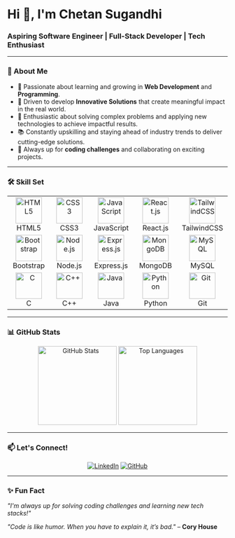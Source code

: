 # Hi 👋, I'm Chetan Sugandhi
### Aspiring Software Engineer | Full-Stack Developer | Tech Enthusiast

---

### 🌟 About Me
- 🌱 Passionate about learning and growing in **Web Development** and **Programming**.
- 🚀 Driven to develop **Innovative Solutions** that create meaningful impact in the real world.
- 🔧 Enthusiastic about solving complex problems and applying new technologies to achieve impactful results.
- 📚 Constantly upskilling and staying ahead of industry trends to deliver cutting-edge solutions.
- 🎯 Always up for **coding challenges** and collaborating on exciting projects.

---

### 🛠️ Skill Set
<div align="center">
  <table>
    <tr>
      <td align="center" width="120">
        <img src="https://cdn.jsdelivr.net/gh/devicons/devicon/icons/html5/html5-original.svg" alt="HTML5" width="60" height="60" />
        <br />HTML5
      </td>
      <td align="center" width="120">
        <img src="https://cdn.jsdelivr.net/gh/devicons/devicon/icons/css3/css3-original.svg" alt="CSS3" width="60" height="60" />
        <br />CSS3
      </td>
      <td align="center" width="120">
        <img src="https://cdn.jsdelivr.net/gh/devicons/devicon/icons/javascript/javascript-original.svg" alt="JavaScript" width="60" height="60" />
        <br />JavaScript
      </td>
      <td align="center" width="120">
        <img src="https://cdn.jsdelivr.net/gh/devicons/devicon/icons/react/react-original.svg" alt="React.js" width="60" height="60" />
        <br />React.js
      </td>
      <td align="center" width="120">
        <img src="https://www.svgrepo.com/download/374118/tailwind.svg" alt="TailwindCSS" width="60" height="60" />
        <br />TailwindCSS
      </td>
    </tr>
    <tr>
      <td align="center" width="120">
        <img src="https://cdn.jsdelivr.net/gh/devicons/devicon/icons/bootstrap/bootstrap-original.svg" alt="Bootstrap" width="60" height="60" />
        <br />Bootstrap
      </td>
      <td align="center" width="120">
        <img src="https://cdn.jsdelivr.net/gh/devicons/devicon/icons/nodejs/nodejs-original.svg" alt="Node.js" width="60" height="60" />
        <br />Node.js
      </td>
      <td align="center" width="120">
        <img src="https://cdn.jsdelivr.net/gh/devicons/devicon/icons/express/express-original.svg" alt="Express.js" width="60" height="60" />
        <br />Express.js
      </td>
      <td align="center" width="120">
        <img src="https://cdn.jsdelivr.net/gh/devicons/devicon/icons/mongodb/mongodb-original.svg" alt="MongoDB" width="60" height="60" />
        <br />MongoDB
      </td>
      <td align="center" width="120">
        <img src="https://cdn.jsdelivr.net/gh/devicons/devicon/icons/mysql/mysql-original.svg" alt="MySQL" width="60" height="60" />
        <br />MySQL
      </td>
    </tr>
    <tr>
      <td align="center" width="120">
        <img src="https://cdn.jsdelivr.net/gh/devicons/devicon/icons/c/c-original.svg" alt="C" width="60" height="60" />
        <br />C
      </td>
      <td align="center" width="120">
        <img src="https://cdn.jsdelivr.net/gh/devicons/devicon/icons/cplusplus/cplusplus-original.svg" alt="C++" width="60" height="60" />
        <br />C++
      </td>
      <td align="center" width="120">
        <img src="https://cdn.jsdelivr.net/gh/devicons/devicon/icons/java/java-original.svg" alt="Java" width="60" height="60" />
        <br />Java
      </td>
      <td align="center" width="120">
        <img src="https://cdn.jsdelivr.net/gh/devicons/devicon/icons/python/python-original.svg" alt="Python" width="60" height="60" />
        <br />Python
      </td>
      <td align="center" width="120">
        <img src="https://cdn.jsdelivr.net/gh/devicons/devicon/icons/git/git-original.svg" alt="Git" width="60" height="60" />
        <br />Git
      </td>
    </tr>
  </table>
</div>

---

### 📊 GitHub Stats
<div align="center">
  <img src="https://github-readme-stats.vercel.app/api?username=chetansugandhi&show_icons=true&theme=radical&hide_border=true" height="180" alt="GitHub Stats" />
  <img src="https://github-readme-stats.vercel.app/api/top-langs/?username=chetansugandhi&layout=compact&theme=radical&hide_border=true" height="180" alt="Top Languages" />
</div>

---

### 📫 Let's Connect!
<div align="center">
  <a href="https://www.linkedin.com/in/ChetanSugandhi"><img src="https://img.shields.io/badge/LinkedIn-0077B5?style=for-the-badge&logo=linkedin&logoColor=white" alt="LinkedIn" /></a>
  <a href="https://github.com/chetansugandhi"><img src="https://img.shields.io/badge/GitHub-181717?style=for-the-badge&logo=github&logoColor=white" alt="GitHub" /></a>
</div>

---

### ✨ Fun Fact
*"I'm always up for solving coding challenges and learning new tech stacks!"*

*"Code is like humor. When you have to explain it, it’s bad."* – **Cory House**
